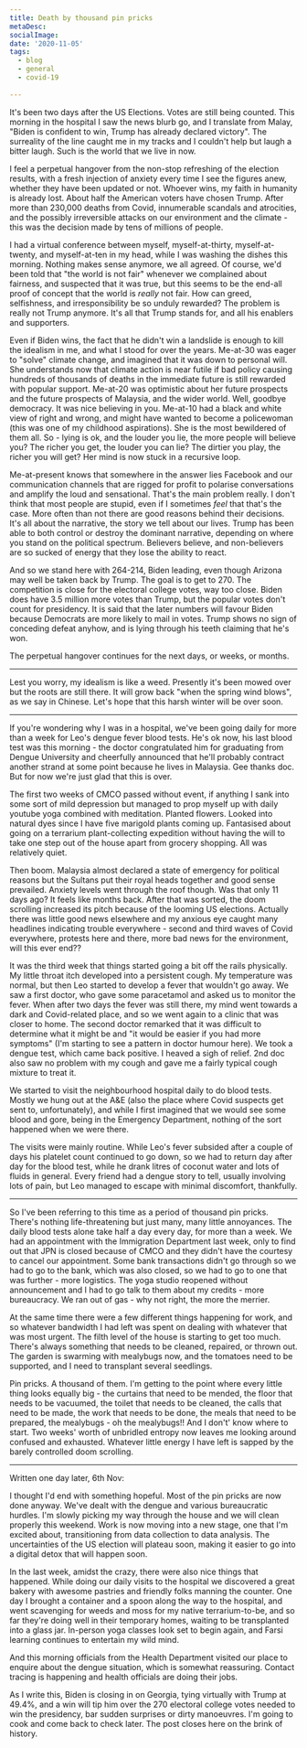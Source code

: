 ```yaml
---
title: Death by thousand pin pricks
metaDesc: 
socialImage:  
date: '2020-11-05'
tags:
  - blog
  - general
  - covid-19
  
--- 
```


It's been two days after the US Elections. Votes are still being counted. This morning in the hospital I saw the news blurb go, and I translate from Malay, "Biden is confident to win, Trump has already declared victory". The surreality of the line caught me in my tracks and I couldn't help but laugh a bitter laugh. Such is the world that we live in now. 

I feel a perpetual hangover from the non-stop refreshing of the election results, with a fresh injection of anxiety every time I see the figures anew, whether they have been updated or not. Whoever wins, my faith in humanity is already lost. About half the American voters have chosen Trump. After more than 230,000 deaths from Covid, innumerable scandals and atrocities, and the possibly irreversible attacks on our environment and the climate - this was the decision made by tens of millions of people. 

I had a virtual conference between myself, myself-at-thirty, myself-at-twenty, and myself-at-ten in my head, while I was washing the dishes this morning. Nothing makes sense anymore, we all agreed. Of course, we'd been told that "the world is not fair" whenever we complained about fairness, and suspected that it was true, but this seems to be the end-all proof of concept that the world is *really* not fair. How can greed, selfishness, and irresponsibility be so unduly rewarded? The problem is really not Trump anymore. It's all that Trump stands for, and all his enablers and supporters. 

Even if Biden wins, the fact that he didn't win a landslide is enough to kill the idealism in me, and what I stood for over the years. Me-at-30 was eager to "solve" climate change, and imagined that it was down to personal will. She understands now that climate action is near futile if bad policy causing hundreds of thousands of deaths in the immediate future is still rewarded with popular support. Me-at-20 was optimistic about her future prospects and the future prospects of Malaysia, and the wider world. Well, goodbye democracy. It was nice believing in you. Me-at-10 had a black and white view of right and wrong, and might have wanted to become a policewoman (this was one of my childhood aspirations). She is the most bewildered of them all. So - lying is ok, and the louder you lie, the more people will believe you? The richer you get, the louder you can lie? The dirtier you play, the richer you will get? Her mind is now stuck in a recursive loop. 

Me-at-present knows that somewhere in the answer lies Facebook and our communication channels that are rigged for profit to polarise conversations and amplify the loud and sensational. That's the main problem really. I don't think that most people are stupid, even if I sometimes *feel* that that's the case. More often than not there are good reasons behind their decisions. It's all about the narrative, the story we tell about our lives. Trump has been able to both control or destroy the dominant narrative, depending on where you stand on the political spectrum. Believers believe, and non-believers are so sucked of energy that they lose the ability to react. 

And so we stand here with 264-214, Biden leading, even though Arizona may well be taken back by Trump. The goal is to get to 270. The competition is close for the electoral college votes, way too close. Biden does have 3.5 million more votes than Trump, but the popular votes don't count for presidency. It is said that the later numbers will favour Biden because Democrats are more likely to mail in votes. Trump shows no sign of conceding defeat anyhow, and is lying through his teeth claiming that he's won. 

The perpetual hangover continues for the next days, or weeks, or months.    

---

Lest you worry, my idealism is like a weed. Presently it's been mowed over but the roots are still there. It will grow back "when the spring wind blows", as we say in Chinese. Let's hope that this harsh winter will be over soon. 

--- 

If you're wondering why I was in a hospital, we've been going daily for more than a week for Leo's dengue fever blood tests. He's ok now, his last blood test was this morning - the doctor congratulated him for graduating from Dengue University and cheerfully announced that he'll probably contract another strand at some point because he lives in Malaysia. Gee thanks doc. But for now we're just glad that this is over. 

The first two weeks of CMCO passed without event, if anything I sank into some sort of mild depression but managed to prop myself up with daily youtube yoga combined with meditation. Planted flowers. Looked into natural dyes since I have five marigold plants coming up. Fantasised about going on a terrarium plant-collecting expedition without having the will to take one step out of the house apart from grocery shopping. All was relatively quiet. 

Then boom. Malaysia almost declared a state of emergency for political reasons but the Sultans put their royal heads together and good sense prevailed. Anxiety levels went through the roof though. Was that only 11 days ago? It feels like months back. After that was sorted, the doom scrolling increased its pitch because of the looming US elections. Actually there was little good news elsewhere and my anxious eye caught many headlines indicating trouble everywhere - second and third waves of Covid everywhere, protests here and there, more bad news for the environment, will this ever end??  

It was the third week that things started going a bit off the rails physically. My little throat itch developed into a persistent cough. My temperature was normal, but then Leo started to develop a fever that wouldn't go away. We saw a first doctor, who gave some paracetamol and asked us to monitor the fever. When after two days the fever was still there, my mind went towards a dark and Covid-related place, and so we went again to a clinic that was closer to home. The second doctor remarked that it was difficult to determine what it might be and "it would be easier if you had more symptoms" (I'm starting to see a pattern in doctor humour here). We took a dengue test, which came back positive. I heaved a sigh of relief. 2nd doc also saw no problem with my cough and gave me a fairly typical cough mixture to treat it.  

We started to visit the neighbourhood hospital daily to do blood tests. Mostly we hung out at the A&E (also the place where Covid suspects get sent to, unfortunately), and while I first imagined that we would see some blood and gore, being in the Emergency Department, nothing of the sort happened when we were there. 

The visits were mainly routine. While Leo's fever subsided after a couple of days his platelet count continued to go down, so we had to return day after day for the blood test, while he drank litres of coconut water and lots of fluids in general. Every friend had a dengue story to tell, usually involving lots of pain, but Leo managed to escape with minimal discomfort, thankfully. 

---
 
So I've been referring to this time as a period of thousand pin pricks. There's nothing life-threatening but just many, many little annoyances. The daily blood tests alone take half a day every day, for more than a week. We had an appointment with the Immigration Department last week, only to find out that JPN is closed because of CMCO and they didn't have the courtesy to cancel our appointment. Some bank transactions didn't go through so we had to go to the bank, which was also closed, so we had to go to one that was further - more logistics. The yoga studio reopened without announcement and I had to go talk to them about my credits - more bureaucracy. We ran out of gas - why not right, the more the merrier. 

At the same time there were a few different things happening for work, and so whatever bandwidth I had left was spent on dealing with whatever that was most urgent. The filth level of the house is starting to get too much. There's always something that needs to be cleaned, repaired, or thrown out. The garden is swarming with mealybugs now, and the tomatoes need to be supported, and I need to transplant several seedlings.  

Pin pricks. A thousand of them. I'm getting to the point where every little thing looks equally big - the curtains that need to be mended, the floor that needs to be vacuumed, the toilet that needs to be cleaned, the calls that need to be made, the work that needs to be done, the meals that need to be prepared, the mealybugs - oh the mealybugs!! And I don't' know where to start. Two weeks' worth of unbridled entropy now leaves me looking around confused and exhausted. Whatever little energy I have left is sapped by the barely controlled doom scrolling. 

---

Written one day later, 6th Nov:

I thought I'd end with something hopeful. Most of the pin pricks are now done anyway. We've dealt with the dengue and various bureaucratic hurdles. I'm slowly picking my way through the house and we will clean properly this weekend. Work is now moving into a new stage, one that I'm excited about, transitioning from data collection to data analysis. The uncertainties of the US election will plateau soon, making it easier to go into a digital detox that will happen soon.  

In the last week, amidst the crazy, there were also nice things that happened. While doing our daily visits to the hospital we discovered a great bakery with awesome pastries and friendly folks manning the counter. One day I brought a container and a spoon along the way to the hospital, and went scavenging for weeds and moss for my native terrarium-to-be, and so far they're doing well in their temporary homes, waiting to be transplanted into a glass jar. In-person yoga classes look set to begin again, and Farsi learning continues to entertain my wild mind. 

And this morning officials from the Health Department visited our place to enquire about the dengue situation, which is somewhat reassuring. Contact tracing is happening and health officials are doing their jobs.

As I write this, Biden is closing in on Georgia, tying virtually with Trump at 49.4%, and a win will tip him over the 270 electoral college votes needed to win the presidency, bar sudden surprises or dirty manoeuvres. I'm going to cook and come back to check later. The post closes here on the brink of history. 